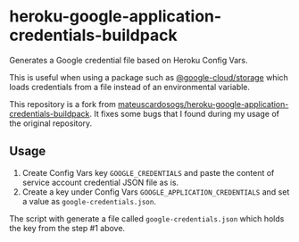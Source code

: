 # heroku-google-application-credentials-buildpack
Generates a Google credential file based on Heroku Config Vars.

This is useful when using a package such as [@google-cloud/storage](https://www.npmjs.com/package/@google-cloud/storage) which loads credentials from a file instead of an environmental variable.

This repository is a fork from [mateuscardosogs/heroku-google-application-credentials-buildpack](https://github.com/mateuscardosogs/heroku-google-application-credentials-buildpack). It fixes some bugs that I found during my usage of the original repository.

## Usage

1. Create Config Vars key `GOOGLE_CREDENTIALS` and paste the content of service account credential JSON file as is.
2.  Create a key under Config Vars `GOOGLE_APPLICATION_CREDENTIALS` and set a value as `google-credentials.json`.

The script with generate a file called `google-credentials.json` which holds the key from the step #1 above.
